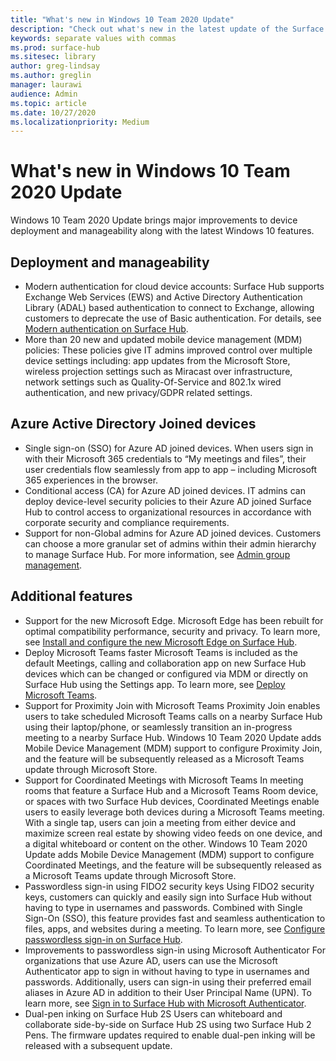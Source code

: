 ```yaml
---
title: "What's new in Windows 10 Team 2020 Update"
description: "Check out what's new in the latest update of the Surface Hub operating system, Windows 10 Team 2020 Update."
keywords: separate values with commas
ms.prod: surface-hub
ms.sitesec: library
author: greg-lindsay
ms.author: greglin
manager: laurawi
audience: Admin
ms.topic: article
ms.date: 10/27/2020
ms.localizationpriority: Medium
---
```


# What's new in Windows 10 Team 2020 Update

Windows 10 Team 2020 Update brings major improvements to device deployment and manageability along with the latest Windows 10 features.

##  Deployment and manageability

- Modern authentication for cloud device accounts: Surface Hub supports Exchange Web Services (EWS) and Active Directory Authentication Library (ADAL) based authentication to connect to Exchange, allowing customers to deprecate the use of Basic authentication. For details, see [Modern authentication on Surface Hub](https://docs.microsoft.com/surface-hub/surface-hub-modern-auth).
- More than 20 new and updated mobile device management (MDM) policies:       These policies give IT admins improved control over multiple device settings including: app updates from the Microsoft Store, wireless projection settings such as Miracast over infrastructure, network settings such as Quality-Of-Service and 802.1x wired authentication, and new privacy/GDPR related settings.

##  Azure Active Directory Joined devices

- Single sign-on (SSO) for Azure AD joined devices. When users sign in with their Microsoft 365 credentials to “My meetings and files”, their user credentials flow seamlessly from app to app – including Microsoft 365 experiences in the browser.
- Conditional access (CA) for Azure AD joined devices.        IT admins can deploy device-level security policies to their Azure AD joined Surface Hub to control access to organizational resources in accordance with corporate security and compliance requirements.
- Support for non-Global admins for Azure AD joined devices.        Customers can choose a more granular set of admins within their admin hierarchy to manage Surface Hub. For more information, see [Admin group management](https://docs.microsoft.com/surface-hub/admin-group-management-for-surface-hub).


## Additional features


- Support for the new Microsoft Edge. Microsoft Edge has been rebuilt for optimal compatibility performance, security and privacy. To learn more, see [Install and configure the new Microsoft Edge on Surface Hub](https://docs.microsoft.com/surface-hub/surface-hub-install-chromium-edge).
- Deploy Microsoft Teams faster           Microsoft Teams is included as the default Meetings, calling and collaboration app on new Surface Hub devices which can be changed or configured via MDM or directly on Surface Hub using the Settings app. To learn more, see [Deploy Microsoft Teams](https://docs.microsoft.com/MicrosoftTeams/teams-surface-hub).
- Support for Proximity Join with Microsoft Teams  Proximity Join enables users to take scheduled Microsoft Teams calls on a nearby Surface Hub using their laptop/phone, or seamlessly transition an in-progress meeting to a nearby Surface Hub. Windows 10 Team 2020 Update adds Mobile Device Management (MDM) support to configure Proximity Join, and the feature will be subsequently released as a Microsoft Teams update through Microsoft Store.
- Support for Coordinated Meetings with Microsoft Teams In meeting rooms that feature a Surface Hub and a Microsoft Teams Room device, or spaces with two Surface Hub devices, Coordinated Meetings enable users to easily leverage both devices during a Microsoft Teams meeting. With a single tap, users can join a meeting from either device and maximize screen real estate by showing video feeds on one device, and a digital whiteboard or content on the other. Windows 10 Team 2020 Update adds Mobile Device Management (MDM) support to configure Coordinated Meetings, and the feature will be subsequently released as a Microsoft Teams update through Microsoft Store.
- Passwordless sign-in using FIDO2 security keys      Using FIDO2 security keys, customers can quickly and easily sign into Surface Hub without having to type in usernames and passwords. Combined with Single Sign-On (SSO), this feature provides fast and seamless authentication to files, apps, and websites during a meeting. To learn more, see [Configure passwordless sign-in on Surface Hub](https://docs.microsoft.com/surface-hub/surface-hub-2s-phone-authenticate).
- Improvements to passwordless sign-in using Microsoft Authenticator     For organizations that use Azure AD, users can use the Microsoft Authenticator app to sign in without having to type in usernames and passwords. Additionally, users can sign-in using their preferred email aliases in Azure AD in addition to their User Principal Name (UPN). To learn more, see [Sign in to Surface Hub with Microsoft Authenticator](https://docs.microsoft.com/surface-hub/surface-hub-authenticator-app).
- Dual-pen inking on Surface Hub 2S   Users can whiteboard and collaborate side-by-side on Surface Hub 2S using two Surface Hub 2 Pens. The firmware updates required to enable dual-pen inking will be released with a subsequent update.

 
 
 
